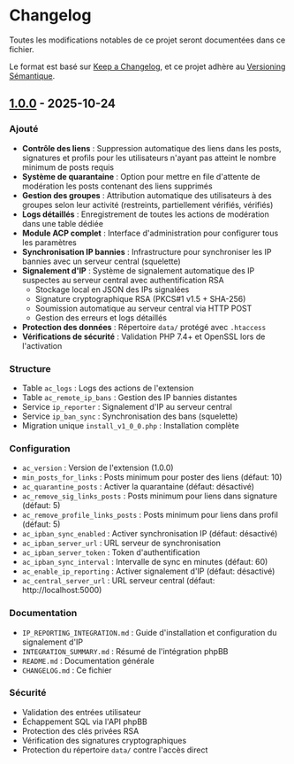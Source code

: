 # Changelog

Toutes les modifications notables de ce projet seront documentées dans ce fichier.

Le format est basé sur [Keep a Changelog](https://keepachangelog.com/fr/1.0.0/),
et ce projet adhère au [Versioning Sémantique](https://semver.org/lang/fr/).

## [1.0.0] - 2025-10-24

### Ajouté
- **Contrôle des liens** : Suppression automatique des liens dans les posts, signatures et profils pour les utilisateurs n'ayant pas atteint le nombre minimum de posts requis
- **Système de quarantaine** : Option pour mettre en file d'attente de modération les posts contenant des liens supprimés
- **Gestion des groupes** : Attribution automatique des utilisateurs à des groupes selon leur activité (restreints, partiellement vérifiés, vérifiés)
- **Logs détaillés** : Enregistrement de toutes les actions de modération dans une table dédiée
- **Module ACP complet** : Interface d'administration pour configurer tous les paramètres
- **Synchronisation IP bannies** : Infrastructure pour synchroniser les IP bannies avec un serveur central (squelette)
- **Signalement d'IP** : Système de signalement automatique des IP suspectes au serveur central avec authentification RSA
  - Stockage local en JSON des IPs signalées
  - Signature cryptographique RSA (PKCS#1 v1.5 + SHA-256)
  - Soumission automatique au serveur central via HTTP POST
  - Gestion des erreurs et logs détaillés
- **Protection des données** : Répertoire `data/` protégé avec `.htaccess`
- **Vérifications de sécurité** : Validation PHP 7.4+ et OpenSSL lors de l'activation

### Structure
- Table `ac_logs` : Logs des actions de l'extension
- Table `ac_remote_ip_bans` : Gestion des IP bannies distantes
- Service `ip_reporter` : Signalement d'IP au serveur central
- Service `ip_ban_sync` : Synchronisation des bans (squelette)
- Migration unique `install_v1_0_0.php` : Installation complète

### Configuration
- `ac_version` : Version de l'extension (1.0.0)
- `min_posts_for_links` : Posts minimum pour poster des liens (défaut: 10)
- `ac_quarantine_posts` : Activer la quarantaine (défaut: désactivé)
- `ac_remove_sig_links_posts` : Posts minimum pour liens dans signature (défaut: 5)
- `ac_remove_profile_links_posts` : Posts minimum pour liens dans profil (défaut: 5)
- `ac_ipban_sync_enabled` : Activer synchronisation IP (défaut: désactivé)
- `ac_ipban_server_url` : URL serveur de synchronisation
- `ac_ipban_server_token` : Token d'authentification
- `ac_ipban_sync_interval` : Intervalle de sync en minutes (défaut: 60)
- `ac_enable_ip_reporting` : Activer signalement d'IP (défaut: désactivé)
- `ac_central_server_url` : URL serveur central (défaut: http://localhost:5000)

### Documentation
- `IP_REPORTING_INTEGRATION.md` : Guide d'installation et configuration du signalement d'IP
- `INTEGRATION_SUMMARY.md` : Résumé de l'intégration phpBB
- `README.md` : Documentation générale
- `CHANGELOG.md` : Ce fichier

### Sécurité
- Validation des entrées utilisateur
- Échappement SQL via l'API phpBB
- Protection des clés privées RSA
- Vérification des signatures cryptographiques
- Protection du répertoire `data/` contre l'accès direct

[1.0.0]: https://github.com/linkguarder/activitycontrol/releases/tag/v1.0.0
